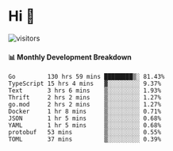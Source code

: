 # Hi 👋
 
![visitors](https://visitor-badge.glitch.me/badge?page_id=sorcererxw.sorcererx)

#### 📊 Monthly Development Breakdown

<!--START_SECTION:waka-->
```text
Go         130 hrs 59 mins ████████▒░ 81.43%
TypeScript 15 hrs 4 mins   ▓░░░░░░░░░ 9.37%
Text       3 hrs 6 mins    ▒░░░░░░░░░ 1.93%
Thrift     2 hrs 2 mins    ▒░░░░░░░░░ 1.27%
go.mod     2 hrs 2 mins    ▒░░░░░░░░░ 1.27%
Docker     1 hr 8 mins     ▒░░░░░░░░░ 0.71%
JSON       1 hr 5 mins     ▒░░░░░░░░░ 0.68%
YAML       1 hr 5 mins     ▒░░░░░░░░░ 0.68%
protobuf   53 mins         ▒░░░░░░░░░ 0.55%
TOML       37 mins         ▒░░░░░░░░░ 0.39%
```
<!--END_SECTION:waka-->
